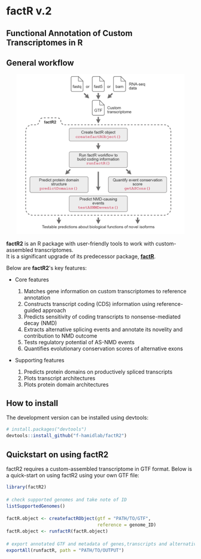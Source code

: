 # **factR v.2**

## Functional Annotation of Custom Transcriptomes in R

## General workflow
<p align="center">
  <img src="man/figures/factR2.png" width="450"/>
</p>

**factR2** is an R package with user-friendly tools to work
with custom-assembled transcriptomes.  
It is a significant upgrade of its predecessor package, [**factR**](https://fursham-h.github.io/factR/).

Below are **factR2**'s key features:

* Core features
  1. Matches gene information on custom transcriptomes to reference annotation
  2. Constructs transcript coding (CDS) information using reference-guided approach
  3. Predicts sensitivity of coding transcripts to nonsense-mediated decay (NMD)
  4. Extracts alternative splicing events and annotate its novelity and contribution to NMD outcome
  4. Tests regulatory potential of AS-NMD events
  5. Quantifies evolutionary conservation scores of alternative exons

* Supporting features 
  1. Predicts protein domains on productively spliced transcripts
  2. Plots transcript architectures 
  3. Plots protein domain architectures
  
## How to install
The development version can be installed using devtools:
```r
# install.packages("devtools")
devtools::install_github("f-hamidlab/factR2")
```

## Quickstart on using factR2
factR2 requires a custom-assembled transcriptome in GTF format. 
Below is a quick-start on using factR2 using your own GTF file:
```r
library(factR2)

# check supported genomes and take note of ID
listSupportedGenomes()

factR.object <- createfactRObject(gtf = "PATH/TO/GTF",
                                  reference = genome_ID)
factR.object <- runfactR(factR.object)

# export annotated GTF and metadata of genes,transcripts and alternative exons
exportAll(runfactR, path = "PATH/TO/OUTPUT")
```



